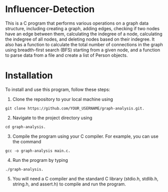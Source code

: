 # Influencer-Detection
This is a C program that performs various operations on a graph data structure, including creating a graph, adding edges, checking if two nodes have an edge between them, calculating the indegree of a node, calculating the indegree of all nodes, and deleting nodes based on their indegree. It also has a function to calculate the total number of connections in the graph using breadth-first search (BFS) starting from a given node, and a function to parse data from a file and create a list of Person objects.

# Installation
To install and use this program, follow these steps:

1) Clone the repository to your local machine using 

```git clone https://github.com/YOUR_USERNAME/graph-analysis.git.```

2) Navigate to the project directory using 

``` cd graph-analysis. ```

3) Compile the program using your C compiler. For example, you can use the command 

``` gcc -o graph-analysis main.c. ```

4) Run the program by typing 

``` ./graph-analysis. ```

5) You will need a C compiler and the standard C library (stdio.h, stdlib.h, string.h, and assert.h) to compile and run the program.

